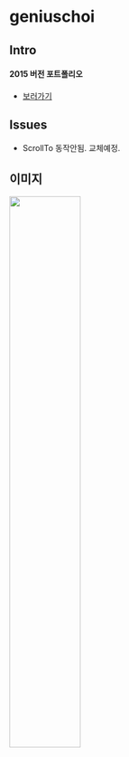 # geniuschoi

## Intro
#### 2015 버전 포트폴리오 ####

- [보러가기](http://gigas.synology.me:7070/geniuschoi)

## Issues
- ScrollTo 동작안됨. 교체예정.

## 이미지 
<img src="http://gigas.synology.me:7070/geniuschoi/images/responsive.jpg" width="50%">
